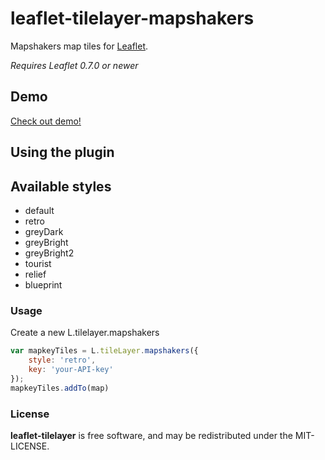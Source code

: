 leaflet-tilelayer-mapshakers
==============================

Mapshakers map tiles for [Leaflet](http://leafletjs.com).

*Requires Leaflet 0.7.0 or newer*

## Demo
[Check out demo!](http://mapshakers.com/leaflet-tilelayer-mapshakers/example/)
## Using the plugin

## Available styles
 * default
 * retro
 * greyDark
 * greyBright
 * greyBright2
 * tourist
 * relief
 * blueprint

### Usage
Create a new L.tilelayer.mapshakers

```javascript
var mapkeyTiles = L.tileLayer.mapshakers({
    style: 'retro',
    key: 'your-API-key'
});
mapkeyTiles.addTo(map)
```

### License

**leaflet-tilelayer** is free software, and may be redistributed under the MIT-LICENSE.
